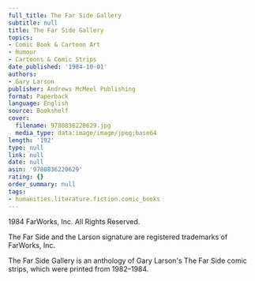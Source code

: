 ```yaml
---
full_title: The Far Side Gallery
subtitle: null
title: The Far Side Gallery
topics:
- Comic Book & Cartoon Art
- Humour
- Cartoons & Comic Strips
date_published: '1984-10-01'
authors:
- Gary Larson
publisher: Andrews McMeel Publishing
format: Paperback
language: English
source: Bookshelf
cover:
  filename: 9780836220629.jpg
  media_type: data:image/image/jpeg;base64
length: '192'
type: null
link: null
date: null
asin: '9780836220629'
rating: {}
order_summary: null
tags:
- humanities.literature.fiction.comic_books
---
```

1984 FarWorks, Inc. All Rights Reserved.

The Far Side and the Larson signature are registered trademarks of FarWorks, Inc.

The Far Side Gallery is an anthology of Gary Larson's The Far Side comic strips, which were printed from 1982–1984.
